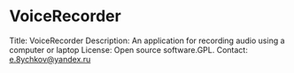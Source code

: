 # VoiceRecorder
Title: VoiceRecorder Description: An application for recording audio using a computer or laptop License: Open source software.GPL. Contact: e.8ychkov@yandex.ru
